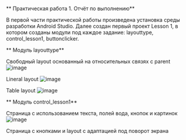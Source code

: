 **  Практическая работа 1. Отчёт по выполнению**

В первой части практической работы произведена установка среды разработки Android Studio. Далее создан первый проект Lesson 1, в котором созданы модули под каждое задание: layouttype, control_lesson1, buttonclicker.

**  Модуль layouttype**

Свободный layout основанный на относительных связях с parent
![image](https://github.com/user-attachments/assets/64ddeba3-ddb0-47d7-a29e-96383bd89718)

Lineral layout
![image](https://github.com/user-attachments/assets/b00919b4-f057-46a6-bec0-0e6748e62a7d)

Table layout
![image](https://github.com/user-attachments/assets/8f5f0d56-0873-48d7-bbb0-99a71c789523)

**  Модуль control_lesson1**

Страница с использованием текста, полей вода, кнопок и картинок
![image](https://github.com/user-attachments/assets/f2b8dc8a-cc05-49e7-9c49-785570f9ec02)

Страница с кнопками и layout с адаптацией под поворот экрана
